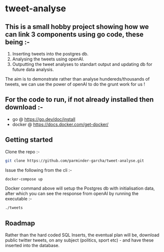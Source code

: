 # tweet-analyse

## This is a small hobby project showing how we can link 3 components using go code, these being :- 

1) Inserting tweets into the postgres db. 
2) Analysing the tweets using openAI.
3) Outputting the tweet analyses to standart output and updating db for future data analysis.

The aim is to demonstrate rather than analyse hundereds/thousands of tweets, we can use the power of openAI to do the grunt work for us ! 

## For the code to run, if not already installed then download  :- 

* go @ https://go.dev/doc/install 
* docker @ https://docs.docker.com/get-docker/

## Getting started 

Clone the repo :- 
   ```sh
   git clone https://github.com/parminder-garcha/tweet-analyse.git
   ```
 Issue the following from the cli :-   
``` sh
docker-compose up
``` 

Docker command above will setup the Postgres db with initialisation data, after which you can see the response from openAI by running the executable :- 
``` sh
./tweets
```

## Roadmap

Rather than the hard coded SQL Inserts, the eventual plan will be, download public twitter tweets, on any subject (politics, sport etc) - and have these inserted 
into the database.  
